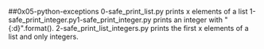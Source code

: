 ##0x05-python-exceptions
0-safe_print_list.py prints x elements of a list
1-safe_print_integer.py1-safe_print_integer.py prints an integer with "{:d}".format().
2-safe_print_list_integers.py prints the first x elements of a list and only integers.

